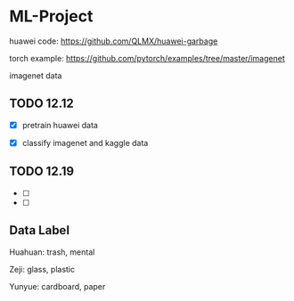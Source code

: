 # ML-Project

huawei code: https://github.com/QLMX/huawei-garbage

torch example: https://github.com/pytorch/examples/tree/master/imagenet

imagenet data

## TODO 12.12

- [x] pretrain huawei data

- [x] classify imagenet and kaggle data

## TODO 12.19

- [ ]

- [ ]

## Data Label

Huahuan: trash, mental

Zeji: glass, plastic

Yunyue: cardboard, paper


